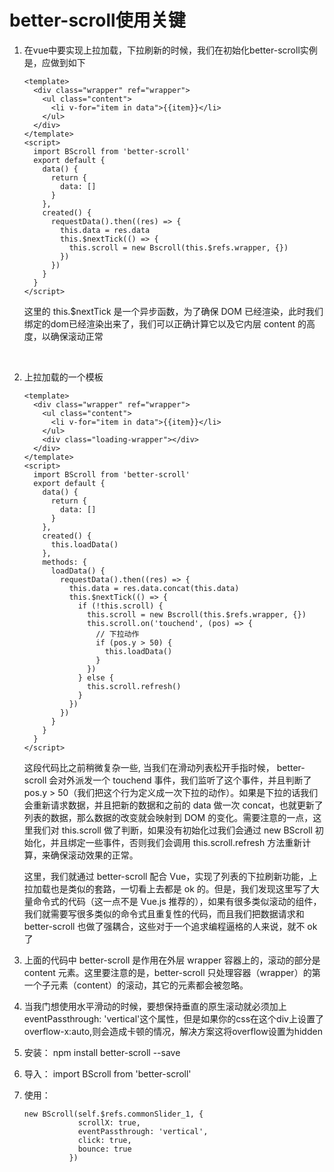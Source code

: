 # better-scroll使用关键

1. 在vue中要实现上拉加载，下拉刷新的时候，我们在初始化better-scroll实例是，应做到如下

   ```
   <template>
     <div class="wrapper" ref="wrapper">
       <ul class="content">
         <li v-for="item in data">{{item}}</li>
       </ul>
     </div>
   </template>
   <script>
     import BScroll from 'better-scroll'
     export default {
       data() {
         return {
           data: []
         }
       },
       created() {
         requestData().then((res) => {
           this.data = res.data
           this.$nextTick(() => {
             this.scroll = new Bscroll(this.$refs.wrapper, {})
           })
         })
       }
     }
   </script>
   ```

   这里的 this.$nextTick 是一个异步函数，为了确保 DOM 已经渲染，此时我们绑定的dom已经渲染出来了，我们可以正确计算它以及它内层 content 的高度，以确保滚动正常

   ​

2. 上拉加载的一个模板

   ```
   <template>
     <div class="wrapper" ref="wrapper">
       <ul class="content">
         <li v-for="item in data">{{item}}</li>
       </ul>
       <div class="loading-wrapper"></div>
     </div>
   </template>
   <script>
     import BScroll from 'better-scroll'
     export default {
       data() {
         return {
           data: []
         }
       },
       created() {
         this.loadData()
       },
       methods: {
         loadData() {
           requestData().then((res) => {
             this.data = res.data.concat(this.data)
             this.$nextTick(() => {
               if (!this.scroll) {
                 this.scroll = new Bscroll(this.$refs.wrapper, {})
                 this.scroll.on('touchend', (pos) => {
                   // 下拉动作
                   if (pos.y > 50) {
                     this.loadData()
                   }
                 })
               } else {
                 this.scroll.refresh()
               }
             })
           })
         }
       }
     }
   </script>
   ```

   这段代码比之前稍微复杂一些, 当我们在滑动列表松开手指时候， better-scroll 会对外派发一个 touchend 事件，我们监听了这个事件，并且判断了 pos.y > 50（我们把这个行为定义成一次下拉的动作）。如果是下拉的话我们会重新请求数据，并且把新的数据和之前的 data 做一次 concat，也就更新了列表的数据，那么数据的改变就会映射到 DOM 的变化。需要注意的一点，这里我们对 this.scroll 做了判断，如果没有初始化过我们会通过 new BScroll 初始化，并且绑定一些事件，否则我们会调用 this.scroll.refresh 方法重新计算，来确保滚动效果的正常。

   这里，我们就通过 better-scroll 配合 Vue，实现了列表的下拉刷新功能，上拉加载也是类似的套路，一切看上去都是 ok 的。但是，我们发现这里写了大量命令式的代码（这一点不是 Vue.js 推荐的），如果有很多类似滚动的组件，我们就需要写很多类似的命令式且重复性的代码，而且我们把数据请求和 better-scroll 也做了强耦合，这些对于一个追求编程逼格的人来说，就不 ok 了

3. 上面的代码中 better-scroll 是作用在外层 wrapper 容器上的，滚动的部分是 content 元素。这里要注意的是，better-scroll 只处理容器（wrapper）的第一个子元素（content）的滚动，其它的元素都会被忽略。

4. 当我门想使用水平滑动的时候，要想保持垂直的原生滚动就必须加上eventPassthrough: 'vertical'这个属性，但是如果你的css在这个div上设置了overflow-x:auto,则会造成卡顿的情况，解决方案这将overflow设置为hidden

5. 安装： npm install better-scroll --save

6. 导入： import BScroll from 'better-scroll'

7. 使用：

   ```
   new BScroll(self.$refs.commonSlider_1, {
               scrollX: true,
               eventPassthrough: 'vertical',
               click: true,
               bounce: true
             })
   ```

   ​